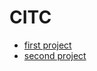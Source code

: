 # CITC

<ul>
<li><a href="first_project/index.html" target="_blank">first project</a>
</li>
<li><a href="second_project/index.html" target="_blank">second project</a></li>


</ul>